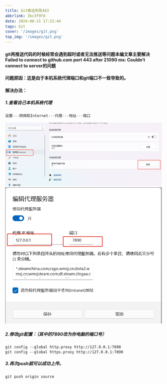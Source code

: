 ```yaml
---
title: Git推送失败443
abbrlink: 3bc3f9fd
date: 2024-08-21 17:22:44
tags: Git
cover: '/images/git.png'
top_img: '/images/git.png'
---
```

#### git再推送代码的时候经常会遇到超时或者无法推送等问题本编文章主要解决Failed to connect to github.com port 443 after 21090 ms: Couldn‘t connect to server的问题
#### 问题原因：这是由于本机系统代理端口和git端口不一致导致的。
#### 解决办法：
##### 1.查看自己本机系统代理
```ts
设置---网络和Internet---代理---地址---端口
```
![avatar](../images/443-1.png)
![avatar](../images/443-2.png)
##### 2.修改git配置：（其中的7890改为你电脑的端口号）
```shell
git config --global http.proxy http://127.0.0.1:7890
git config --global https.proxy http://127.0.0.1:7890
```
##### 3.再次push就可以成功上传。
```shell
git push origin source
```
